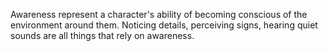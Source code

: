 Awareness represent a character's ability of becoming conscious of the environment around them.
Noticing details, perceiving signs, hearing quiet sounds are all things that rely on awareness.